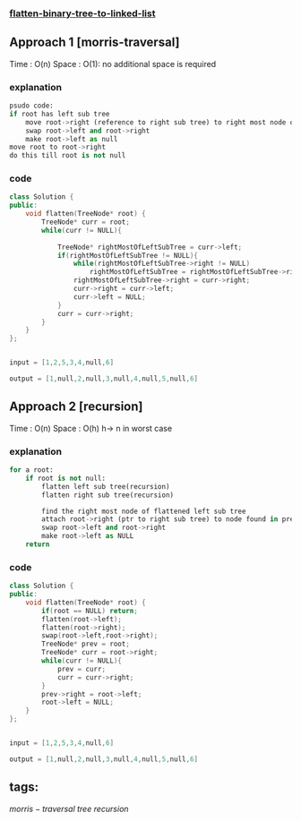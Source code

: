 ### [flatten-binary-tree-to-linked-list](https://leetcode.com/problems/flatten-binary-tree-to-linked-list)

## Approach 1 [morris-traversal]

Time : O(n)
Space : O(1): no additional space is required

### explanation

```py
psudo code:
if root has left sub tree
    move root->right (reference to right sub tree) to right most node of roots left sub tree 
    swap root->left and root->right
    make root->left as null
move root to root->right
do this till root is not null
```

### code
```cpp
class Solution {
public:
    void flatten(TreeNode* root) {
        TreeNode* curr = root;
        while(curr != NULL){
            
            TreeNode* rightMostOfLeftSubTree = curr->left;
            if(rightMostOfLeftSubTree != NULL){
                while(rightMostOfLeftSubTree->right != NULL)
                    rightMostOfLeftSubTree = rightMostOfLeftSubTree->right;
                rightMostOfLeftSubTree->right = curr->right;
                curr->right = curr->left;
                curr->left = NULL;
            }
            curr = curr->right;
        }
    }
};
``` 

```cpp

input = [1,2,5,3,4,null,6]

output = [1,null,2,null,3,null,4,null,5,null,6]

```

## Approach 2 [recursion]

Time : O(n)
Space : O(h) h-> n in worst case

### explanation

```py
for a root:
    if root is not null:
        flatten left sub tree(recursion)
        flatten right sub tree(recursion)

        find the right most node of flattened left sub tree 
        attach root->right (ptr to right sub tree) to node found in previous step
        swap root->left and root->right
        make root->left as NULL
    return
```
### code
```cpp
class Solution {
public:
    void flatten(TreeNode* root) {
        if(root == NULL) return;
        flatten(root->left);
        flatten(root->right);
        swap(root->left,root->right);
        TreeNode* prev = root;
        TreeNode* curr = root->right;
        while(curr != NULL){
            prev = curr;
            curr = curr->right;
        }
        prev->right = root->left;
        root->left = NULL;
    }
};
``` 

```cpp

input = [1,2,5,3,4,null,6]

output = [1,null,2,null,3,null,4,null,5,null,6]

```


## tags:
$morris-traversal$
$tree$
$recursion$